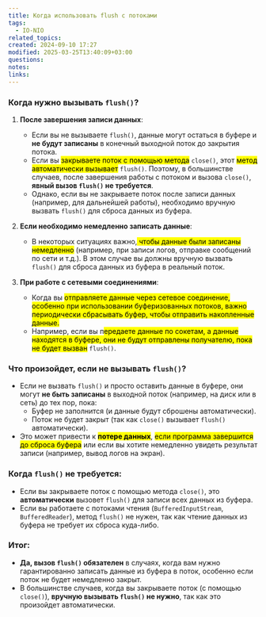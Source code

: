 ```yaml
---
title: Когда использовать flush с потоками
tags:
  - IO-NIO
related_topics: 
created: 2024-09-10 17:27
modified: 2025-03-25T13:40:09+03:00
questions: 
notes: 
links: 
---
```


### Когда нужно вызывать `flush()`?

1. **После завершения записи данных**:
    
    - Если вы не вызываете `flush()`, данные могут остаться в буфере и **не будут записаны** в конечный выходной поток до закрытия потока.
    - Если вы <mark class="hltr-yellow">закрываете поток с помощью метода</mark> `close()`, этот <mark class="hltr-yellow">метод автоматически вызывает</mark> `flush()`. Поэтому, в большинстве случаев, после завершения работы с потоком и вызова `close()`, **явный вызов `flush()` не требуется**.
    - Однако, если вы не закрываете поток после записи данных (например, для дальнейшей работы), необходимо вручную вызвать `flush()` для сброса данных из буфера.
2. **Если необходимо немедленно записать данные**:
    
    - В некоторых ситуациях важно,<mark class="hltr-yellow"> чтобы данные были записаны немедленно</mark> (например, при записи логов, отправке сообщений по сети и т.д.). В этом случае вы должны вручную вызвать `flush()` для сброса данных из буфера в реальный поток.

3. **При работе с сетевыми соединениями**:
    
    - Когда вы <mark class="hltr-yellow">отправляете данные через сетевое соединение, особенно при использовании буферизованных потоков, важно периодически сбрасывать буфер, чтобы отправить накопленные данные.</mark>
    - Например, если вы п<mark class="hltr-green2">ередаете данные по сокетам, а данные находятся в буфере, они не будут отправлены получателю, пока не будет вызван</mark> `flush()`.

### Что произойдет, если не вызывать `flush()`?

- Если не вызвать `flush()` и просто оставить данные в буфере, они могут **не быть записаны** в выходной поток (например, на диск или в сеть) до тех пор, пока:
    - Буфер не заполнится (и данные будут сброшены автоматически).
    - Поток не будет закрыт (так как `close()` вызывает `flush()` автоматически).
- Это может привести к <mark class="hltr-red">**потере данных**</mark>, <mark class="hltr-yellow">если программа завершится до сброса буфера</mark> или если вы хотите немедленно увидеть результат записи (например, вывод логов на экран).
### Когда `flush()` не требуется:

- Если вы закрываете поток с помощью метода `close()`, это **автоматически** вызовет `flush()` для записи всех данных из буфера.
- Если вы работаете с потоками чтения (`BufferedInputStream`, `BufferedReader`), метод `flush()` не нужен, так как чтение данных из буфера не требует их сброса куда-либо.

### Итог:

- **Да, вызов `flush()` обязателен** в случаях, когда вам нужно гарантированно записать данные из буфера в поток, особенно если поток не будет немедленно закрыт.
- В большинстве случаев, когда вы закрываете поток (с помощью `close()`), **вручную вызывать `flush()` не нужно**, так как это произойдет автоматически.